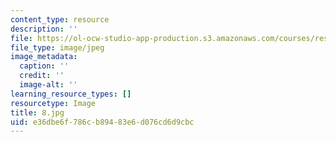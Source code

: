 ```yaml
---
content_type: resource
description: ''
file: https://ol-ocw-studio-app-production.s3.amazonaws.com/courses/res-14-001-abdul-latif-jameel-poverty-action-lab-executive-training-evaluating-social-programs-2009-spring-2009/e36dbe6f786cb89483e6d076cd6d9cbc_8.jpg
file_type: image/jpeg
image_metadata:
  caption: ''
  credit: ''
  image-alt: ''
learning_resource_types: []
resourcetype: Image
title: 8.jpg
uid: e36dbe6f-786c-b894-83e6-d076cd6d9cbc
---
```


